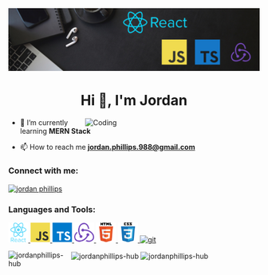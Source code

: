 <img src="Banner.png">
<h1 align="center">Hi 👋, I'm Jordan</h1>
<img align="right" alt="Coding" width="350" src="https://cdn.dribbble.com/users/1162077/screenshots/3848914/programmer.gif">

- 🌱 I’m currently learning **MERN Stack**

- 📫 How to reach me **jordan.phillips.988@gmail.com**

<h3 align="left">Connect with me:</h3>
<p align="left">
  <a href="https://linkedin.com/in/jordan-phillips-" target="blank">
    <img align="center" src="https://raw.githubusercontent.com/rahuldkjain/github-profile-readme-generator/master/src/images/icons/Social/linked-in-alt.svg" alt="jordan phillips" height="30" width="40" />
  </a>
</p>

<h3 align="left">Languages and Tools:</h3>
<p align="left"> 
  <a href="https://reactjs.org/" target="_blank" rel="noreferrer"> 
    <img src="https://raw.githubusercontent.com/devicons/devicon/master/icons/react/react-original-wordmark.svg" alt="react" width="40" height="40"/> 
  </a> 
  <a href="https://developer.mozilla.org/en-US/docs/Web/JavaScript" target="_blank" rel="noreferrer"> 
    <img src="https://raw.githubusercontent.com/devicons/devicon/master/icons/javascript/javascript-original.svg" alt="javascript" width="40" height="40"/> 
  </a> 
  <a href="https:/typescriptlang.org" target="_blank" rel="noreferrer"> 
    <img src="https://raw.githubusercontent.com/devicons/devicon/master/icons/typescript/typescript-original.svg" alt="typescript" width="40" height="40"/> 
  </a> 
  <a href="https://redux.js.org" target="_blank" rel="noreferrer"> 
    <img src="https://raw.githubusercontent.com/devicons/devicon/master/icons/redux/redux-original.svg" alt="redux" width="40" height="40"/> 
  </a> 
  <a href="https://www.w3.org/html/" target="_blank" rel="noreferrer"> 
    <img src="https://raw.githubusercontent.com/devicons/devicon/master/icons/html5/html5-original-wordmark.svg" alt="html5" width="40" height="40"/> 
  </a>
  <a href="https://www.w3schools.com/css/" target="_blank" rel="noreferrer"> 
    <img src="https://raw.githubusercontent.com/devicons/devicon/master/icons/css3/css3-original-wordmark.svg" alt="css3" width="40" height="40"/> 
  </a>
  <a href="https://git-scm.com/" target="_blank" rel="noreferrer"> 
    <img src="https://www.vectorlogo.zone/logos/git-scm/git-scm-icon.svg" alt="git" width="40" height="40"/> 
  </a> 
</p>

<img align="left" width="25%" height="160" src="https://github-readme-stats.vercel.app/api/top-langs?username=jordanphillips-hub&show_icons=true&locale=en&layout=compact" alt="jordanphillips-hub" />
<img align="center" width="25%" height="160" src="https://github-readme-stats.vercel.app/api?username=jordanphillips-hub&show_icons=true&locale=en" alt="jordanphillips-hub" />
<img align="center" width="25%" height="160" src="https://github-readme-streak-stats.herokuapp.com/?user=jordanphillips-hub&" alt="jordanphillips-hub" />







